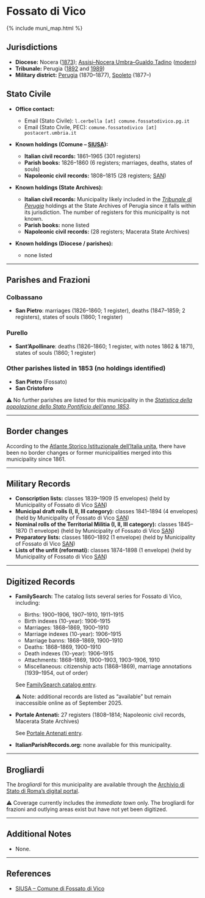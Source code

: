 # Fossato di Vico

{% include muni_map.html %}

## Jurisdictions

* **Diocese:** Nocera ([1873](https://www.google.it/books/edition/Il_libro_de_comuni_del_Regno_d_Italia_co/WF9mfeJJcDEC?gbpv=1)); [Assisi–Nocera Umbra–Gualdo Tadino](../dio/assisi.md) ([modern](https://www.chiesacattolica.it/annuario-cei/ricerca-parrocchie/))
* **Tribunale:** Perugia ([1892](https://www.google.it/books/edition/Bollettino_ufficiale_del_Ministero_di_gr/kRXd4t5fK-0C?hl=en&gbpv=1&pg=PA457&printsec=frontcover) and [1989](https://www.google.it/books/edition/Gazzetta_ufficiale_della_Repubblica_ital/-Z6nogg-qMQC?hl=en&gbpv=1&pg=RA8-PA38&printsec=frontcover))
* **Military district:** [Perugia](../mil/perugia.md) (1870–1877), [Spoleto](../mil/spoleto.md) (1877–)

## Stato Civile

* **Office contact:**

  * Email (Stato Civile): `l.cerbella [at] comune.fossatodivico.pg.it`
  * Email (Stato Civile, PEC): `comune.fossatodivico [at] postacert.umbria.it`

* **Known holdings (Comune – [SIUSA](https://siusa-archivi.cultura.gov.it/cgi-bin/siusa/pagina.pl?TipoPag=comparc&Chiave=266843)):**

  * **Italian civil records:** 1861–1965 (301 registers)
  * **Parish books:** 1826–1860 (6 registers; marriages, deaths, states of souls)
  * **Napoleonic civil records:** 1808–1815 (28 registers; [SAN](https://inventari-san.cultura.gov.it/inventari/106/ca/1082751))

* **Known holdings (State Archives):**

  * **Italian civil records:** Municipality likely included in the *[Tribunale di Perugia](http://dati.san.beniculturali.it/SAN/complarc_IT-AS-PG_san.cat.complArch.96907)* holdings at the State Archives of Perugia since it falls within its jurisdiction. The number of registers for this municipality is not known.
  * **Parish books:** none listed
  * **Napoleonic civil records:** (28 registers; Macerata State Archives)

* **Known holdings (Diocese / parishes):**

  * none listed

---

## Parishes and Frazioni

### Colbassano

* **San Pietro**: marriages (1826–1860; 1 register), deaths (1847–1859; 2 registers), states of souls (1860; 1 register)

### Purello

* **Sant’Apollinare**: deaths (1826–1860; 1 register, with notes 1862 & 1871), states of souls (1860; 1 register)

### Other parishes listed in 1853 (no holdings identified)

* **San Pietro** (Fossato)
* **San Cristoforo**

⚠️ No further parishes are listed for this municipality in the *[Statistica della popolazione dello Stato Pontificio dell’anno 1853](https://www.google.it/books/edition/Statistics_della_popolazione_dello_Stato/v6dCAQAAMAAJ)*.

---

## Border changes

According to the [Atlante Storico Istituzionale dell’Italia unita](http://dati.san.beniculturali.it/asi/local/), there have been no border changes or former municipalities merged into this municipality since 1861.

---

## Military Records

* **Conscription lists:** classes 1839–1909 (5 envelopes) (held by Municipality of Fossato di Vico [SAN](https://inventari-san.cultura.gov.it/inventari/84/ca/1082020))
* **Municipal draft rolls (I, II, III category):** classes 1841–1894 (4 envelopes) (held by Municipality of Fossato di Vico [SAN](https://inventari-san.cultura.gov.it/inventari/84/ca/1082020))
* **Nominal rolls of the Territorial Militia (I, II, III category):** classes 1845–1870 (1 envelope) (held by Municipality of Fossato di Vico [SAN](https://inventari-san.cultura.gov.it/inventari/84/ca/1082020))
* **Preparatory lists:** classes 1860–1892 (1 envelope) (held by Municipality of Fossato di Vico [SAN](https://inventari-san.cultura.gov.it/inventari/84/ca/1082020))
* **Lists of the unfit (reformati):** classes 1874–1898 (1 envelope) (held by Municipality of Fossato di Vico [SAN](https://inventari-san.cultura.gov.it/inventari/84/ca/1082020))

---

## Digitized Records

* **FamilySearch:** The catalog lists several series for Fossato di Vico, including:

  * Births: 1900–1906, 1907–1910, 1911–1915
  * Birth indexes (10-year): 1906–1915
  * Marriages: 1868–1869, 1900–1910
  * Marriage indexes (10-year): 1906–1915
  * Marriage banns: 1868–1869, 1900–1910
  * Deaths: 1868–1869, 1900–1910
  * Death indexes (10-year): 1906–1915
  * Attachments: 1868–1869, 1900–1903, 1903–1906, 1910
  * Miscellaneous: citizenship acts (1868–1869), marriage annotations (1939–1954, out of order)

  See [FamilySearch catalog entry](https://www.familysearch.org/en/search/catalog/834747).

  ⚠️ Note: additional records are listed as “available” but remain inaccessible online as of September 2025.

* **Portale Antenati:**
  27 registers (1808–1814; Napoleonic civil records, Macerata State Archives)

  See [Portale Antenati entry](https://antenati.cultura.gov.it/search-registry/?localita=fossato&s_facet_query=localita_ss%3A%22Fossato%20di%20Vico%22).

* **ItalianParishRecords.org:** none available for this municipality.

---

## Brogliardi

The *brogliardi* for this municipality are available through the [Archivio di Stato di Roma’s digital portal](https://imagoarchiviodistatoroma.cultura.gov.it/Gregoriano/s_brogliardi.php?Provincia=Macerata&Denominazione=Fossato).

⚠️ Coverage currently includes the *immediate town* only. The brogliardi for frazioni and outlying areas exist but have not yet been digitized.

---

## Additional Notes

* None.

---

## References

* [SIUSA – Comune di Fossato di Vico](https://siusa-archivi.cultura.gov.it/cgi-bin/siusa/pagina.pl?TipoPag=comparc&Chiave=266843)
